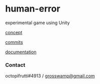 # human-error
 experimental game 
 using Unity

[concept](https://github.com/ZiDiZhu/human-error/tree/main/human-error-documentation)

[commits](https://github.com/ZiDiZhu/human-error/commits/main)

[documentation](https://github.com/ZiDiZhu/human-error/issues)


### Contact 

octopifrutti#4913 / grosswamp@gmail.com

